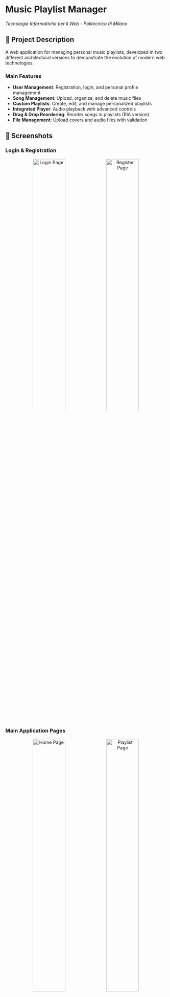 # Music Playlist Manager

*Tecnologie Informatiche per il Web - Politecnico di Milano*

## 🎵 Project Description

A web application for managing personal music playlists, developed in two different architectural versions to demonstrate the evolution of modern web technologies.

### Main Features

- **User Management**: Registration, login, and personal profile management
- **Song Management**: Upload, organize, and delete music files
- **Custom Playlists**: Create, edit, and manage personalized playlists
- **Integrated Player**: Audio playback with advanced controls
- **Drag & Drop Reordering**: Reorder songs in playlists (RIA version)
- **File Management**: Upload covers and audio files with validation

## 📸 Screenshots

### Login & Registration
<div align="center">
  <img src="docs/screenshots/login.png" alt="Login Page" width="45%">
  <img src="docs/screenshots/register.png" alt="Register Page" width="45%">
</div>

### Main Application Pages
<div align="center">
  <img src="docs/screenshots/home.png" alt="Home Page" width="45%">
  <img src="docs/screenshots/playlist.png" alt="Playlist Page" width="45%">
</div>

### Player & Account
<div align="center">
  <img src="docs/screenshots/player.png" alt="Player Page" width="45%">
  <img src="docs/screenshots/account.png" alt="Account Page" width="45%">
</div>

*Note: Screenshots show the Pure HTML version. The RIA version has identical functionality and styling with enhanced JavaScript interactions.*

## 🏗️ Project Architecture

### Pure HTML Version (Traditional)
- **Paradigm**: Server-side rendering with multi-page navigation
- **Template Engine**: Thymeleaf for dynamic page generation
- **Communication**: Form-based with redirect/forward pattern
- **Authentication**: Session-based with servlet filters

### RIA Version (Rich Internet Application)
- **Paradigm**: Single Page Application (SPA) with JavaScript
- **API**: RESTful endpoints for asynchronous communication
- **Routing**: Client-side routing with History API
- **Authentication**: Stateless with token validation

## 🛠️ Technologies Used

### Backend
- **Java 21** - Programming language
- **Servlet API 4.0** - Web framework for Java
- **Apache Tomcat 10.1** - Application server
- **MySQL 8.0** - Relational database
- **Thymeleaf 3.1** - Template engine (Pure HTML version)
- **Gson 2.8** - JSON serialization (RIA version)

### Frontend
- **HTML5** - Page structure
- **CSS3** - Styling and responsive design
- **JavaScript (ES6+)** - Client-side logic (RIA version)
- **Vanilla JavaScript** - No external frameworks

### Database
- **MySQL** - Main database
- **Relational Schema** - User, Song, Playlist, Genre tables
- **Integrity Constraints** - Foreign keys with CASCADE
- **Optimized Indexes** - For query performance

## 🚀 Installation and Setup

### Prerequisites
- **Java 21** or higher
- **Apache Tomcat 10.1** or higher
- **MySQL Server 8.0** or higher
- **IDE** (Eclipse, IntelliJ IDEA, VS Code)

### Database Configuration

1. **Create Database**:
```sql
CREATE DATABASE db_progetto2425;
USE db_progetto2425;
```

2. **Execute Schema**:
```bash
mysql -u root -p db_progetto2425 < database/schema.sql
```

**Note**: The `database/schema.sql` file contains the complete schema compatible with both versions, including the `customOrder` field necessary for the RIA version's reordering functionality.

### Application Configuration

⚠️ **IMPORTANT**: Before running the application, you must configure the properties files with your credentials and paths.

#### Required Configuration Files

The following files must be created manually (not included in the repository for security reasons):

**1. Database Configuration**
- **Pure HTML Version**: `pure-html-version/src/main/webapp/WEB-INF/database.properties`
- **RIA Version**: `ria-version/src/main/webapp/WEB-INF/database.properties`

```properties
# Database Connection Properties
dbDriver=com.mysql.cj.jdbc.Driver
dbUrl=jdbc:mysql://localhost:3306/db_progetto2425?serverTimezone=UTC
dbUser=root
dbPassword=your_database_password
```

**2. File Storage Configuration**
- **Pure HTML Version**: `pure-html-version/src/main/webapp/WEB-INF/file_storage.properties`
- **RIA Version**: `ria-version/src/main/webapp/WEB-INF/file_storage.properties`

```properties
# File Storage Paths
baseStoragePath=/path/to/your/uploads/directory
coverImagesDir=covers
audioFilesDir=songs
```

#### Security Note
- The `.properties` files are excluded from version control via `.gitignore`
- **NEVER commit** these files with real credentials
- Use dedicated database credentials for development
- Ensure upload directories have correct permissions

### Deployment

#### Pure HTML Version
1. Compile the Java project
2. Create the WAR file
3. Deploy to Tomcat
4. Access at `http://localhost:8080/progetto-tiw-24-25-pureHTML`

#### RIA Version
1. Compile the Java project
2. Create the WAR file
3. Deploy to Tomcat
4. Access at `http://localhost:8080/progetto-tiw-24-25-RIA`

## 📁 Project Structure

```
tiw-project-24-25/
├── pure-html-version/          # Traditional version
│   ├── src/main/java/          # Servlets and business logic
│   └── src/main/webapp/        # Thymeleaf templates and CSS
├── ria-version/                # SPA version
│   ├── src/main/java/          # REST API controllers
│   └── src/main/webapp/        # JavaScript, HTML, CSS
├── database/                   # SQL scripts
│   └── schema.sql              # Unified database schema
├── docs/                       # Technical documentation
│   ├── requirements.pdf        # Project requirements
│   └── presentation.pdf        # Project presentation
└── sample-uploads/             # Example files
    ├── covers/                 # Sample album covers
    └── songs/                  # Sample audio files
```

## 🔄 Version Differences

| Aspect | Pure HTML | RIA |
|--------|-----------|-----|
| **Architecture** | Multi-page application | Single Page Application |
| **Navigation** | Page reload with server redirect | Asynchronous without page refresh |
| **Rendering** | Server-side with Thymeleaf | Client-side with JavaScript |
| **Communication** | Form POST/GET | RESTful API endpoints |
| **Playlist Ordering** | Default alphabetical | Drag & drop with custom ordering |

## 🎯 Main Features

### Home Page
- List of playlists ordered by creation date (descending)
- Form to upload new songs with metadata (title, album, artist, year, genre)
- Form to create new playlists
- Song list ordered by artist and album release year

### Playlist Page
- Grid view of songs (5 columns display)
- Navigation between song groups (PREVIOUS/NEXT)
- Form to add songs to playlist
- Custom ordering with drag & drop (RIA version only)

### Player Page
- Song details display
- Audio player for playback
- Delete song functionality

### Account Management
- User registration and login
- Personal account page
- Delete operations (songs, playlists, account)
- Secure logout with session invalidation

### Additional Features
- Private playlists (not shared between users)
- Post-Redirect-Get pattern to prevent double submissions
- Ownership validation for all operations
- 5 songs per page pagination in playlists

## 🔒 Security

### Implemented Measures
- **Input Validation**: User data sanitization
- **SQL Injection Prevention**: Prepared statements
- **XSS Protection**: Output encoding
- **CSRF Protection**: Token validation
- **File Upload Security**: MIME type validation
- **Authentication**: Secure session management

## 📊 Database Schema

### Main Tables
- **User**: User information and credentials
- **Song**: Track metadata and file paths
- **Playlist**: User playlists
- **Genre**: Music genres
- **PlaylistSong**: Many-to-many relationship

### Relationships
- User 1:N Playlist
- User 1:N Song
- Playlist M:N Song (through PlaylistSong)
- Song N:1 Genre

## 👥 Developers

**Marco De Negri** - Politecnico di Milano Student  
**Alice Berta** - Politecnico di Milano Student  

Course: Web Technologies (Tecnologie Informatiche per il Web)  
Academic Year: 2024-2025

## 📝 Development Notes

- **Pure HTML Version**: Implemented first following traditional paradigms
- **RIA Version**: Modern evolution with JavaScript and REST APIs
- **Shared Code**: Beans, DAOs, and utilities reused between versions
- **Best Practices**: Separation of concerns, clean code, documentation

## 📄 License

This project is developed for educational purposes as part of the "Web Technologies" course at Politecnico di Milano.

